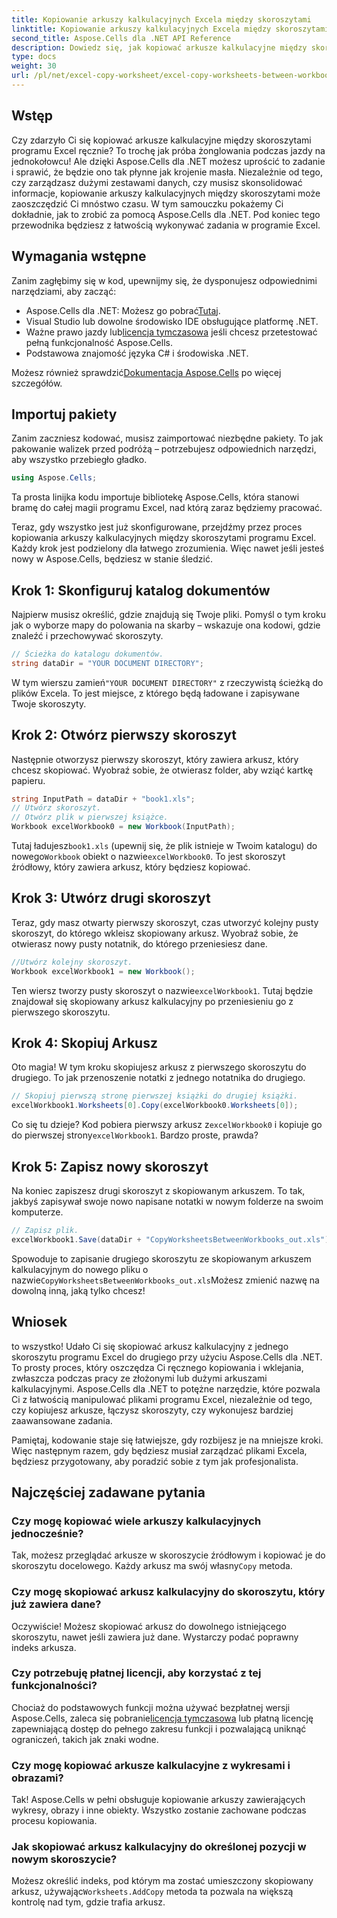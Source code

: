 ```yaml
---
title: Kopiowanie arkuszy kalkulacyjnych Excela między skoroszytami
linktitle: Kopiowanie arkuszy kalkulacyjnych Excela między skoroszytami
second_title: Aspose.Cells dla .NET API Reference
description: Dowiedz się, jak kopiować arkusze kalkulacyjne między skoroszytami programu Excel przy użyciu Aspose.Cells dla .NET. Przewodnik krok po kroku z przykładami kodu, który usprawni zarządzanie arkuszami kalkulacyjnymi.
type: docs
weight: 30
url: /pl/net/excel-copy-worksheet/excel-copy-worksheets-between-workbooks/
---
```

## Wstęp

Czy zdarzyło Ci się kopiować arkusze kalkulacyjne między skoroszytami programu Excel ręcznie? To trochę jak próba żonglowania podczas jazdy na jednokołowcu! Ale dzięki Aspose.Cells dla .NET możesz uprościć to zadanie i sprawić, że będzie ono tak płynne jak krojenie masła. Niezależnie od tego, czy zarządzasz dużymi zestawami danych, czy musisz skonsolidować informacje, kopiowanie arkuszy kalkulacyjnych między skoroszytami może zaoszczędzić Ci mnóstwo czasu. W tym samouczku pokażemy Ci dokładnie, jak to zrobić za pomocą Aspose.Cells dla .NET. Pod koniec tego przewodnika będziesz z łatwością wykonywać zadania w programie Excel.

## Wymagania wstępne

Zanim zagłębimy się w kod, upewnijmy się, że dysponujesz odpowiednimi narzędziami, aby zacząć:

- Aspose.Cells dla .NET: Możesz go pobrać[Tutaj](https://releases.aspose.com/cells/net/).
- Visual Studio lub dowolne środowisko IDE obsługujące platformę .NET.
-  Ważne prawo jazdy lub[licencja tymczasowa](https://purchase.aspose.com/temporary-license/) jeśli chcesz przetestować pełną funkcjonalność Aspose.Cells.
- Podstawowa znajomość języka C# i środowiska .NET.

 Możesz również sprawdzić[Dokumentacja Aspose.Cells](https://reference.aspose.com/cells/net/) po więcej szczegółów.

## Importuj pakiety

Zanim zaczniesz kodować, musisz zaimportować niezbędne pakiety. To jak pakowanie walizek przed podróżą – potrzebujesz odpowiednich narzędzi, aby wszystko przebiegło gładko.

```csharp
using Aspose.Cells;
```

Ta prosta linijka kodu importuje bibliotekę Aspose.Cells, która stanowi bramę do całej magii programu Excel, nad którą zaraz będziemy pracować.


Teraz, gdy wszystko jest już skonfigurowane, przejdźmy przez proces kopiowania arkuszy kalkulacyjnych między skoroszytami programu Excel. Każdy krok jest podzielony dla łatwego zrozumienia. Więc nawet jeśli jesteś nowy w Aspose.Cells, będziesz w stanie śledzić.

## Krok 1: Skonfiguruj katalog dokumentów

Najpierw musisz określić, gdzie znajdują się Twoje pliki. Pomyśl o tym kroku jak o wyborze mapy do polowania na skarby – wskazuje ona kodowi, gdzie znaleźć i przechowywać skoroszyty.

```csharp
// Ścieżka do katalogu dokumentów.
string dataDir = "YOUR DOCUMENT DIRECTORY";
```

 W tym wierszu zamień`"YOUR DOCUMENT DIRECTORY"` z rzeczywistą ścieżką do plików Excela. To jest miejsce, z którego będą ładowane i zapisywane Twoje skoroszyty.

## Krok 2: Otwórz pierwszy skoroszyt

Następnie otworzysz pierwszy skoroszyt, który zawiera arkusz, który chcesz skopiować. Wyobraź sobie, że otwierasz folder, aby wziąć kartkę papieru.

```csharp
string InputPath = dataDir + "book1.xls";
// Utwórz skoroszyt.
// Otwórz plik w pierwszej książce.
Workbook excelWorkbook0 = new Workbook(InputPath);
```

 Tutaj ładujesz`book1.xls` (upewnij się, że plik istnieje w Twoim katalogu) do nowego`Workbook` obiekt o nazwie`excelWorkbook0`. To jest skoroszyt źródłowy, który zawiera arkusz, który będziesz kopiować.

## Krok 3: Utwórz drugi skoroszyt

Teraz, gdy masz otwarty pierwszy skoroszyt, czas utworzyć kolejny pusty skoroszyt, do którego wkleisz skopiowany arkusz. Wyobraź sobie, że otwierasz nowy pusty notatnik, do którego przeniesiesz dane.

```csharp
//Utwórz kolejny skoroszyt.
Workbook excelWorkbook1 = new Workbook();
```

 Ten wiersz tworzy pusty skoroszyt o nazwie`excelWorkbook1`. Tutaj będzie znajdował się skopiowany arkusz kalkulacyjny po przeniesieniu go z pierwszego skoroszytu.

## Krok 4: Skopiuj Arkusz

Oto magia! W tym kroku skopiujesz arkusz z pierwszego skoroszytu do drugiego. To jak przenoszenie notatki z jednego notatnika do drugiego.

```csharp
// Skopiuj pierwszą stronę pierwszej książki do drugiej książki.
excelWorkbook1.Worksheets[0].Copy(excelWorkbook0.Worksheets[0]);
```

 Co się tu dzieje? Kod pobiera pierwszy arkusz z`excelWorkbook0` i kopiuje go do pierwszej strony`excelWorkbook1`. Bardzo proste, prawda?

## Krok 5: Zapisz nowy skoroszyt

Na koniec zapiszesz drugi skoroszyt z skopiowanym arkuszem. To tak, jakbyś zapisywał swoje nowo napisane notatki w nowym folderze na swoim komputerze.

```csharp
// Zapisz plik.
excelWorkbook1.Save(dataDir + "CopyWorksheetsBetweenWorkbooks_out.xls");
```

 Spowoduje to zapisanie drugiego skoroszytu ze skopiowanym arkuszem kalkulacyjnym do nowego pliku o nazwie`CopyWorksheetsBetweenWorkbooks_out.xls`Możesz zmienić nazwę na dowolną inną, jaką tylko chcesz!

## Wniosek

to wszystko! Udało Ci się skopiować arkusz kalkulacyjny z jednego skoroszytu programu Excel do drugiego przy użyciu Aspose.Cells dla .NET. To prosty proces, który oszczędza Ci ręcznego kopiowania i wklejania, zwłaszcza podczas pracy ze złożonymi lub dużymi arkuszami kalkulacyjnymi. Aspose.Cells dla .NET to potężne narzędzie, które pozwala Ci z łatwością manipulować plikami programu Excel, niezależnie od tego, czy kopiujesz arkusze, łączysz skoroszyty, czy wykonujesz bardziej zaawansowane zadania.

Pamiętaj, kodowanie staje się łatwiejsze, gdy rozbijesz je na mniejsze kroki. Więc następnym razem, gdy będziesz musiał zarządzać plikami Excela, będziesz przygotowany, aby poradzić sobie z tym jak profesjonalista.

## Najczęściej zadawane pytania

### Czy mogę kopiować wiele arkuszy kalkulacyjnych jednocześnie?

 Tak, możesz przeglądać arkusze w skoroszycie źródłowym i kopiować je do skoroszytu docelowego. Każdy arkusz ma swój własny`Copy` metoda.

### Czy mogę skopiować arkusz kalkulacyjny do skoroszytu, który już zawiera dane?

Oczywiście! Możesz skopiować arkusz do dowolnego istniejącego skoroszytu, nawet jeśli zawiera już dane. Wystarczy podać poprawny indeks arkusza.

### Czy potrzebuję płatnej licencji, aby korzystać z tej funkcjonalności?

 Chociaż do podstawowych funkcji można używać bezpłatnej wersji Aspose.Cells, zaleca się pobranie[licencja tymczasowa](https://purchase.aspose.com/temporary-license/) lub płatną licencję zapewniającą dostęp do pełnego zakresu funkcji i pozwalającą uniknąć ograniczeń, takich jak znaki wodne.

### Czy mogę kopiować arkusze kalkulacyjne z wykresami i obrazami?

Tak! Aspose.Cells w pełni obsługuje kopiowanie arkuszy zawierających wykresy, obrazy i inne obiekty. Wszystko zostanie zachowane podczas procesu kopiowania.

### Jak skopiować arkusz kalkulacyjny do określonej pozycji w nowym skoroszycie?

 Możesz określić indeks, pod którym ma zostać umieszczony skopiowany arkusz, używając`Worksheets.AddCopy` metoda ta pozwala na większą kontrolę nad tym, gdzie trafia arkusz.